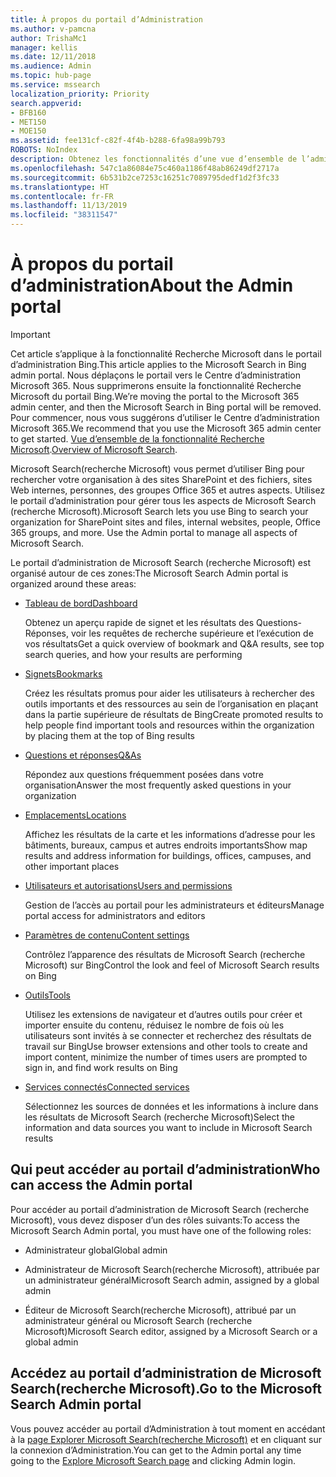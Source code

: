```yaml
---
title: À propos du portail d’Administration
ms.author: v-pamcna
author: TrishaMc1
manager: kellis
ms.date: 12/11/2018
ms.audience: Admin
ms.topic: hub-page
ms.service: mssearch
localization_priority: Priority
search.appverid:
- BFB160
- MET150
- MOE150
ms.assetid: fee131cf-c82f-4f4b-b288-6fa98a99b793
ROBOTS: NoIndex
description: Obtenez les fonctionnalités d’une vue d’ensemble de l’administrateur du portail et accédez aux autorisations disponibles avec Microsoft Search (recherche Microsoft)
ms.openlocfilehash: 547c1a86084e75c460a1186f48ab86249df2717a
ms.sourcegitcommit: 6b531b2ce7253c16251c7089795dedf1d2f3fc33
ms.translationtype: HT
ms.contentlocale: fr-FR
ms.lasthandoff: 11/13/2019
ms.locfileid: "38311547"
---
```

# <a name="about-the-admin-portal"></a><span data-ttu-id="022c3-103">À propos du portail d’administration</span><span class="sxs-lookup"><span data-stu-id="022c3-103">About the Admin portal</span></span>

> [!IMPORTANT]
> <span data-ttu-id="022c3-104">Cet article s’applique à la fonctionnalité Recherche Microsoft dans le portail d’administration Bing.</span><span class="sxs-lookup"><span data-stu-id="022c3-104">This article applies to the Microsoft Search in Bing admin portal.</span></span> <span data-ttu-id="022c3-105">Nous déplaçons le portail vers le Centre d’administration Microsoft 365. Nous supprimerons ensuite la fonctionnalité Recherche Microsoft du portail Bing.</span><span class="sxs-lookup"><span data-stu-id="022c3-105">We’re moving the portal to the Microsoft 365 admin center, and then the Microsoft Search in Bing portal will be removed.</span></span> <span data-ttu-id="022c3-106">Pour commencer, nous vous suggérons d’utiliser le Centre d’administration Microsoft 365.</span><span class="sxs-lookup"><span data-stu-id="022c3-106">We recommend that you use the Microsoft 365 admin center to get started.</span></span> <span data-ttu-id="022c3-107">[Vue d’ensemble de la fonctionnalité Recherche Microsoft](overview-microsoft-search.md).</span><span class="sxs-lookup"><span data-stu-id="022c3-107">[Overview of Microsoft Search](overview-microsoft-search.md).</span></span>

    
<span data-ttu-id="022c3-p102">Microsoft Search(recherche Microsoft) vous permet d’utiliser Bing pour rechercher votre organisation à des sites SharePoint et des fichiers, sites Web internes, personnes, des groupes Office 365 et autres aspects. Utilisez le portail d’administration pour gérer tous les aspects de Microsoft Search (recherche Microsoft).</span><span class="sxs-lookup"><span data-stu-id="022c3-p102">Microsoft Search lets you use Bing to search your organization for SharePoint sites and files, internal websites, people, Office 365 groups, and more. Use the Admin portal to manage all aspects of Microsoft Search.</span></span>
  
<span data-ttu-id="022c3-110">Le portail d’administration de Microsoft Search (recherche Microsoft) est organisé autour de ces zones:</span><span class="sxs-lookup"><span data-stu-id="022c3-110">The Microsoft Search Admin portal is organized around these areas:</span></span>
  
- [<span data-ttu-id="022c3-111">Tableau de bord</span><span class="sxs-lookup"><span data-stu-id="022c3-111">Dashboard</span></span>](get-insights.md)
    
    <span data-ttu-id="022c3-112">Obtenez un aperçu rapide de signet et les résultats des Questions-Réponses, voir les requêtes de recherche supérieure et l’exécution de vos résultats</span><span class="sxs-lookup"><span data-stu-id="022c3-112">Get a quick overview of bookmark and Q&A results, see top search queries, and how your results are performing</span></span>
    
- [<span data-ttu-id="022c3-113">Signets</span><span class="sxs-lookup"><span data-stu-id="022c3-113">Bookmarks</span></span>](create-and-manage-bookmarks.md)
    
    <span data-ttu-id="022c3-114">Créez les résultats promus pour aider les utilisateurs à rechercher des outils importants et des ressources au sein de l’organisation en plaçant dans la partie supérieure de résultats de Bing</span><span class="sxs-lookup"><span data-stu-id="022c3-114">Create promoted results to help people find important tools and resources within the organization by placing them at the top of Bing results</span></span>
    
- [<span data-ttu-id="022c3-115">Questions et réponses</span><span class="sxs-lookup"><span data-stu-id="022c3-115">Q&As</span></span>](create-and-manage-qas.md)
    
    <span data-ttu-id="022c3-116">Répondez aux questions fréquemment posées dans votre organisation</span><span class="sxs-lookup"><span data-stu-id="022c3-116">Answer the most frequently asked questions in your organization</span></span>
    
- [<span data-ttu-id="022c3-117">Emplacements</span><span class="sxs-lookup"><span data-stu-id="022c3-117">Locations</span></span>](add-a-location.md)
    
    <span data-ttu-id="022c3-118">Affichez les résultats de la carte et les informations d’adresse pour les bâtiments, bureaux, campus et autres endroits importants</span><span class="sxs-lookup"><span data-stu-id="022c3-118">Show map results and address information for buildings, offices, campuses, and other important places</span></span>
    
- [<span data-ttu-id="022c3-119">Utilisateurs et autorisations</span><span class="sxs-lookup"><span data-stu-id="022c3-119">Users and permissions</span></span>](add-users.md)
    
    <span data-ttu-id="022c3-120">Gestion de l’accès au portail pour les administrateurs et éditeurs</span><span class="sxs-lookup"><span data-stu-id="022c3-120">Manage portal access for administrators and editors</span></span>
    
- [<span data-ttu-id="022c3-121">Paramètres de contenu</span><span class="sxs-lookup"><span data-stu-id="022c3-121">Content settings</span></span>](content-settings.md)
    
    <span data-ttu-id="022c3-122">Contrôlez l’apparence des résultats de Microsoft Search (recherche Microsoft) sur Bing</span><span class="sxs-lookup"><span data-stu-id="022c3-122">Control the look and feel of Microsoft Search results on Bing</span></span>
    
- [<span data-ttu-id="022c3-123">Outils</span><span class="sxs-lookup"><span data-stu-id="022c3-123">Tools</span></span>](admin-portal-tools.md)
    
    <span data-ttu-id="022c3-124">Utilisez les extensions de navigateur et d’autres outils pour créer et importer ensuite du contenu, réduisez le nombre de fois où les utilisateurs sont invités à se connecter et recherchez des résultats de travail sur Bing</span><span class="sxs-lookup"><span data-stu-id="022c3-124">Use browser extensions and other tools to create and import content, minimize the number of times users are prompted to sign in, and find work results on Bing</span></span>
    
- [<span data-ttu-id="022c3-125">Services connectés</span><span class="sxs-lookup"><span data-stu-id="022c3-125">Connected services</span></span>](connected-services.md)
    
    <span data-ttu-id="022c3-126">Sélectionnez les sources de données et les informations à inclure dans les résultats de Microsoft Search (recherche Microsoft)</span><span class="sxs-lookup"><span data-stu-id="022c3-126">Select the information and data sources you want to include in Microsoft Search results</span></span>
    
## <a name="who-can-access-the-admin-portal"></a><span data-ttu-id="022c3-127">Qui peut accéder au portail d’administration</span><span class="sxs-lookup"><span data-stu-id="022c3-127">Who can access the Admin portal</span></span>

<span data-ttu-id="022c3-128">Pour accéder au portail d’administration de Microsoft Search (recherche Microsoft), vous devez disposer d’un des rôles suivants:</span><span class="sxs-lookup"><span data-stu-id="022c3-128">To access the Microsoft Search Admin portal, you must have one of the following roles:</span></span>
  
- <span data-ttu-id="022c3-129">Administrateur global</span><span class="sxs-lookup"><span data-stu-id="022c3-129">Global admin</span></span>
    
- <span data-ttu-id="022c3-130">Administrateur de Microsoft Search(recherche Microsoft), attribuée par un administrateur général</span><span class="sxs-lookup"><span data-stu-id="022c3-130">Microsoft Search admin, assigned by a global admin</span></span>
    
- <span data-ttu-id="022c3-131">Éditeur de Microsoft Search(recherche Microsoft), attribué par un administrateur général ou Microsoft Search (recherche Microsoft)</span><span class="sxs-lookup"><span data-stu-id="022c3-131">Microsoft Search editor, assigned by a Microsoft Search or a global admin</span></span>
    
## <a name="go-to-the-microsoft-search-admin-portal"></a><span data-ttu-id="022c3-132">Accédez au portail d’administration de Microsoft Search(recherche Microsoft).</span><span class="sxs-lookup"><span data-stu-id="022c3-132">Go to the Microsoft Search Admin portal</span></span>

<span data-ttu-id="022c3-133">Vous pouvez accéder au portail d’Administration à tout moment en accédant à la [page Explorer Microsoft Search(recherche Microsoft)](https://www.bing.com/business/explore) et en cliquant sur la connexion d’Administration.</span><span class="sxs-lookup"><span data-stu-id="022c3-133">You can get to the Admin portal any time going to the [Explore Microsoft Search page](https://www.bing.com/business/explore) and clicking Admin login.</span></span> 